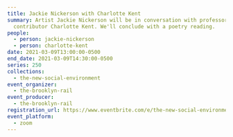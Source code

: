 ```yaml
---
title: Jackie Nickerson with Charlotte Kent
summary: Artist Jackie Nickerson will be in conversation with professor and Rail
  contributor Charlotte Kent. We'll conclude with a poetry reading.
people:
  - person: jackie-nickerson
  - person: charlotte-kent
date: 2021-03-09T13:00:00-0500
end_date: 2021-03-09T14:30:00-0500
series: 250
collections:
  - the-new-social-environment
event_organizer:
  - the-brooklyn-rail
event_producer:
  - the-brooklyn-rail
registration_url: https://www.eventbrite.com/e/the-new-social-environment-250-jackie-nickerson-tickets-144472811067
event_platform:
  - zoom
---
```

